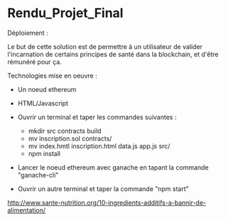 # Rendu_Projet_Final

Déploiement : 


Le but de cette solution est de permettre à un utilisateur de valider l'incarnation de certains principes de santé dans la blockchain, et d'être rémunéré pour ça.

Technologies mise en oeuvre :
- Un noeud ethereum
- HTML/Javascript

- Ouvrir un terminal et taper les commandes suivantes :
	- mkdir src contracts build
	- mv inscription.sol contracts/
	- mv index.hmtl inscription.html data.js app.js src/
	- npm install

- Lancer le noeud ethereum avec ganache en tapant la commande "ganache-cli"

- Ouvrir un autre terminal et taper la commande "npm start"

http://www.sante-nutrition.org/10-ingredients-additifs-a-bannir-de-alimentation/
